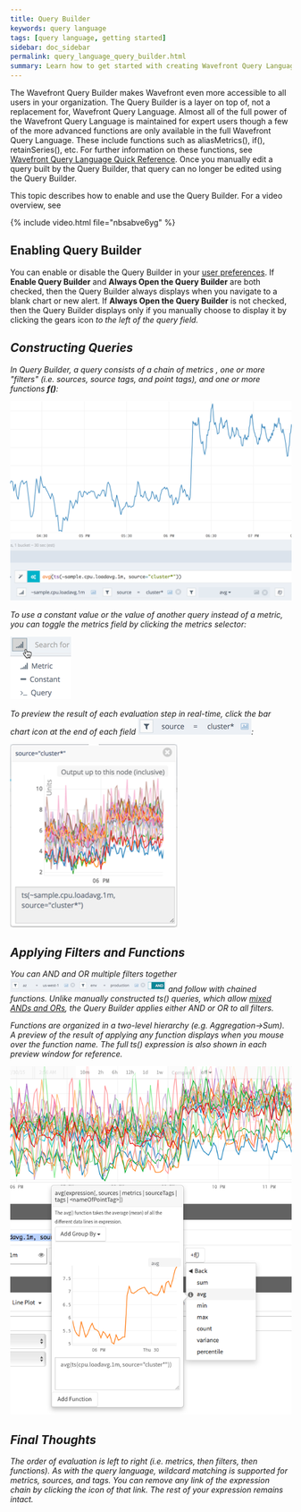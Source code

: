 ```yaml
---
title: Query Builder
keywords: query language
tags: [query language, getting started]
sidebar: doc_sidebar
permalink: query_language_query_builder.html
summary: Learn how to get started with creating Wavefront Query Language expressions using Query Builder.
---
```

The Wavefront Query Builder makes Wavefront even more accessible to all users in your organization. The Query Builder is a layer on top of, not a replacement for, Wavefront Query Language. Almost all of the full power of the Wavefront Query Language is maintained for expert users though a few of the more advanced functions are only available in the full Wavefront Query Language. These include functions such as aliasMetrics(), if(), retainSeries(), etc. For further information on these functions, see [Wavefront Query Language Quick Reference](query_language_reference.html).  Once you manually edit a query built by the Query Builder, that query can no longer be edited using the Query Builder.
 
This topic describes how to enable and use the Query Builder. For a video overview, see 

{% include video.html file="nbsabve6yg" %}


## Enabling Query Builder

You can enable or disable the Query Builder in your [user preferences](users_prefs_configuring.html). If **Enable Query Builder** and **Always Open the Query Builder** are both checked, then the Query Builder always displays when you navigate to a blank chart or new alert. If **Always Open the Query Builder** is not checked, then the Query Builder displays only if you manually choose to display it by clicking the gears icon <i class="fa fa-cogs"/> to the left of the query field.
 
## Constructing Queries

In Query Builder, a query consists of a chain of metrics <i class="fa fa-signal"/>, one or more "filters" <i class="fa fa-filter"/> (i.e. sources, source tags, and point tags), and one or more functions _**f()**_: 

![Query builder](images/query_builder.png)

To use a constant value or the value of another query instead of a metric, you can toggle the metrics field by clicking the metrics selector:

![Metric selector](images/metric_selector.png)

To preview the result of each evaluation step in real-time, click the bar chart icon <i class="fa fa-bar-chart"/> at the end of each field ![field preview](images/qb_field.png#inline):

![Display query](images/display_query.png)

## Applying Filters and Functions

You can AND and OR multiple filters together ![filter and](images/filter_and.png#inline) and follow with chained functions. Unlike manually constructed ts() queries, which allow [mixed ANDs and ORs](query_language_reference.html#operators), the Query Builder applies either AND or OR to all filters.

Functions are organized in a two-level hierarchy (e.g. Aggregation->Sum). A preview of the result of applying any function displays when you mouse over the function name. The full ts() expression is also shown in each preview window for reference.

![Functions](images/functions.png)

## Final Thoughts

The order of evaluation is left to right (i.e. metrics, then filters, then functions). As with the query language, wildcard matching is supported for metrics, sources, and tags. You can remove any link of the expression chain by clicking the <i class="fa fa-times-circle"/> icon of that link. The rest of your expression remains intact.

